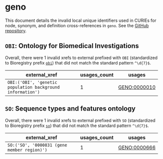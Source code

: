 # geno

This document details the invalid local unique identifiers used in CURIEs
for node, synonym, and definition cross-references in `geno`. See the [GitHub repository](https://github.com/monarch-initiative/GENO-ontology).


## `OBI`: Ontology for Biomedical Investigations

Overall, there were 1 invalid
xrefs to external prefixed with `OBI` (standardized to Bioregistry
prefix [`obi`](https://bioregistry.io/obi)) that
did not match the standard pattern `^\d{7}$`.

| external_xref                                              |   usages_count | usages                                              |
|------------------------------------------------------------|----------------|-----------------------------------------------------|
| `OBI:('OBI', 'genetic population background information')` |              1 | [GENO:0000010](https://bioregistry.io/GENO:0000010) |

## `SO`: Sequence types and features ontology

Overall, there were 1 invalid
xrefs to external prefixed with `SO` (standardized to Bioregistry
prefix [`so`](https://bioregistry.io/so)) that
did not match the standard pattern `^\d{7}$`.

| external_xref                               |   usages_count | usages                                              |
|---------------------------------------------|----------------|-----------------------------------------------------|
| `SO:('SO', '0000831 (gene member region)')` |              1 | [GENO:0000666](https://bioregistry.io/GENO:0000666) |

